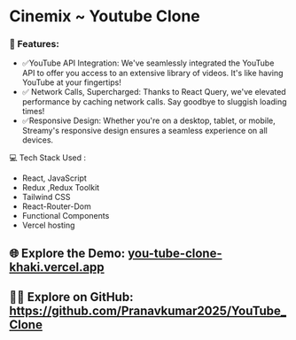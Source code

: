 # Cinemix ~ Youtube Clone

### 🌟 Features:
- ✅YouTube API Integration: We've seamlessly integrated the YouTube API to offer you access to an extensive library of videos. It's like having YouTube at your fingertips!
- ✅ Network Calls, Supercharged: Thanks to React Query, we've elevated performance by caching network calls. Say goodbye to sluggish loading times!
- ✅Responsive Design: Whether you're on a desktop, tablet, or mobile, Streamy's responsive design ensures a seamless experience on all devices.

💻 Tech Stack Used :
- React, JavaScript
- Redux ,Redux Toolkit
- Tailwind CSS
- React-Router-Dom
- Functional Components
- Vercel hosting


## 🌐 Explore the Demo:  [you-tube-clone-khaki.vercel.app](https://you-tube-clone-khaki.vercel.app/)
## 🧑‍💻 Explore on GitHub: https://github.com/Pranavkumar2025/YouTube_Clone

